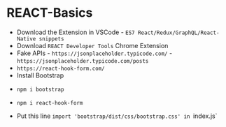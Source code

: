# REACT-Basics

* Download the Extension in VSCode - `ES7 React/Redux/GraphQL/React-Native snippets`
* Download `REACT Developer Tools` Chrome Extension
* Fake APIs - `https://jsonplaceholder.typicode.com/` - `https://jsonplaceholder.typicode.com/posts`
* `https://react-hook-form.com/`
* Install Bootstrap
*     npm i bootstrap
*     npm i react-hook-form
* Put this line `import 'bootstrap/dist/css/bootstrap.css' in `index.js`
